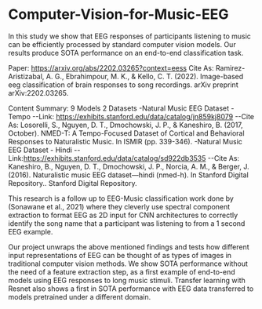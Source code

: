 # Computer-Vision-for-Music-EEG
In this study we show that EEG responses of participants listening to music can be efficiently processed by standard computer vision models. Our results produce SOTA performance on an end-to-end classification task.

Paper: https://arxiv.org/abs/2202.03265?context=eess
Cite As: Ramirez-Aristizabal, A. G., Ebrahimpour, M. K., & Kello, C. T. (2022). Image-based eeg classification of brain responses to song recordings. arXiv preprint arXiv:2202.03265.

Content Summary:
9 Models 
2 Datasets
-Natural Music EEG Dataset - Tempo
--Link: https://exhibits.stanford.edu/data/catalog/jn859kj8079
--Cite As: Losorelli, S., Nguyen, D. T., Dmochowski, J. P., & Kaneshiro, B. (2017, October). NMED-T: A Tempo-Focused Dataset of Cortical and Behavioral Responses to Naturalistic Music. In ISMIR (pp. 339-346).
-Natural Music EEG Dataset - Hindi
--Link:https://exhibits.stanford.edu/data/catalog/sd922db3535
--Cite As: Kaneshiro, B., Nguyen, D. T., Dmochowski, J. P., Norcia, A. M., & Berger, J. (2016). Naturalistic music EEG dataset—hindi (nmed-h). In Stanford Digital Repository.. Stanford Digital Repository.


This research is a follow up to EEG-Music classification work done by (Sonawane et al., 2021) where they cleverly use spectral component extraction to format EEG as 2D input for CNN architectures to correctly identify the song name that a participant was listening to from a 1 second EEG example. 

Our project unwraps the above mentioned findings and tests how different input representations of EEG can be thought of as types of images in traditional computer vision methods. We show SOTA performance without the need of a feature extraction step, as a first example of end-to-end models using EEG responses to long music stimuli. Transfer learning with Resnet also shows a first in SOTA performance with EEG data transferred to models pretrained under a different domain.  

 
